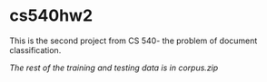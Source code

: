 # cs540hw2
This is the second project from CS 540- the problem of document classification.

*The rest of the training and testing data is in corpus.zip*
